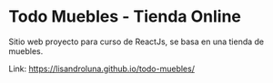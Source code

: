 
# Todo Muebles - Tienda Online

Sitio web proyecto para curso de ReactJs, se basa en una tienda de muebles.

Link: https://lisandroluna.github.io/todo-muebles/
